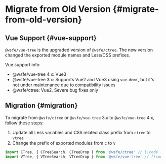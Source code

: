 # Migrate from Old Version {#migrate-from-old-version}

## Vue Support {#vue-support}

`@wsfe/vue-tree` is the upgraded version of `@wsfe/ctree`. The new version changed the exported module names and Less/CSS prefixes.

Vue support info:

- @wsfe/vue-tree 4.x:  Vue3
- @wsfe/vue-tree 3.x: Supports Vue2 and Vue3 using `vue-demi`, but it's not under maintenance due to compatibility issues
- @wsfe/ctree: Vue2. Severe bug fixes only

## Migration {#migration}

To migrate from `@wsfe/ctree` or `@wsfe/vue-tree` 3.x to `@wsfe/vue-tree` 4.x, follow these steps:

1. Update all Less variables and CSS related class prefix from `ctree` to `vtree`
2. Change the prefix of exported modules from `C` to `V`

```typescript
import CTree, { CTreeSearch, CTreeDrop } from '@wsfe/ctree' // [!code --]
import VTree, { VTreeSearch, VTreeDrop } from '@wsfe/vue-tree' // [!code ++]
```
